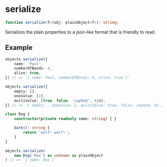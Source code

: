 # serialize

```ts
function serialize<T>(obj: plainObject<T>): string;
```

Serializes the plain properties to a json-like format that is friendly to read. 

## Example

```ts
objects.serialize({
    name: 'Paul',
    numberOfBands: 4,
    alive: true,
}) // => '{ name: Paul, numberOfBands: 4, alive: true }'
```

```ts
objects.serialize({
    empty: [],
    oneValue: [1],
    multiValue: [true, false, 'zaphod', 42n],
}) // => '{ empty: , oneValue: 1, multiValue: true, false, zaphod, 42 }'
```

```ts
class Dog {
    constructor(private readonly name: string) { }

    bark(): string {
        return 'wolf! wolf!';
    }
}

objects.serialize(
    new Dog('Rex') as unknown as plainObject
) // => '{ name: Rex }'
```
